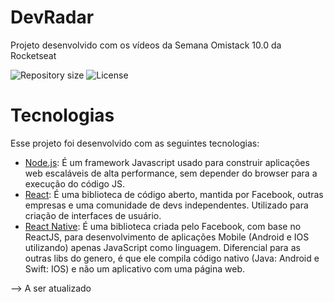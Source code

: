 # DevRadar
Projeto desenvolvido com os vídeos da Semana Omistack 10.0 da Rocketseat

<img alt="Repository size" src="https://img.shields.io/github/repo-size/luizeduul/DevRadar">
<img alt="License" src="https://img.shields.io/badge/license-MIT-brightgreen">

# Tecnologias
 Esse projeto foi desenvolvido com as seguintes tecnologias:
  - [Node.js](https://nodejs.org/en/): É um framework Javascript usado para construir aplicações web escaláveis de alta performance, sem depender do browser para a execução do código JS.
  - [React](https://reactjs.org): É uma biblioteca de código aberto, mantida por Facebook, outras empresas e uma comunidade de devs independentes. Utilizado para criação de interfaces de usuário.
  - [React Native](https://facebook.github.io/react-native/): É uma biblioteca criada pelo Facebook, com base no ReactJS, para desenvolvimento de aplicações Mobile (Android e IOS utilizando) apenas JavaScript como linguagem. Diferencial para as outras libs do genero, é que ele compila código nativo (Java: Android e Swift: IOS) e não um aplicativo com uma página web.

--> A ser atualizado
